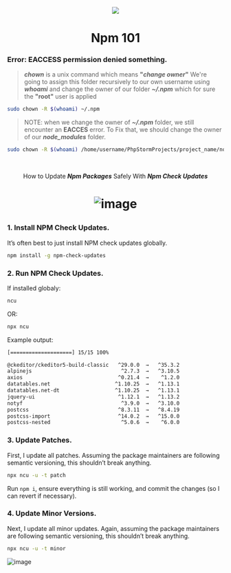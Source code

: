 <p align="center"> <img src="https://upload.wikimedia.org/wikipedia/commons/thumb/d/db/Npm-logo.svg/540px-Npm-logo.svg.png?20140904162625"> </p>

<h1 align="center">Npm 101</h1>

### Error: EACCESS permission denied something.

> _**chown**_ is a unix command which means **"_change owner_"**
> We're going to assign this folder recursively to our own username using **_whoami_** and change the owner of our folder _**~/.npm**_ which for sure the **"root"** user is applied

```bash
sudo chown -R $(whoami) ~/.npm
```
> NOTE: when we change the owner of _**~/.npm**_ folder, we still encounter an **EACCES** error. To Fix that, we should change the owner of our _**node_modules**_ folder.
```bash
sudo chown -R $(whoami) /home/username/PhpStormProjects/project_name/node_modules
```
<br>

<p align="center">How to Update <b><i>Npm Packages</i></b> Safely With <b><i>Npm Check Updates</i></b></p>
<h1 align="center">
  
  ![image](https://user-images.githubusercontent.com/43164261/204070600-98d0ca44-9911-4a23-b54b-0c0e94f6bcec.png)
  
</h1>

### 1. Install NPM Check Updates.

  It’s often best to just install NPM check updates globally.
  ```bash
  npm install -g npm-check-updates
  ```
### 2. Run NPM Check Updates.

  If installed globaly:
  ```bash
  ncu
  ```
  OR:
  
  ```bash
  npx ncu
  ```
  
  Example output:
  ```bash
  [====================] 15/15 100%

  @ckeditor/ckeditor5-build-classic   ^29.0.0  →   ^35.3.2
  alpinejs                             ^2.7.3  →   ^3.10.5
  axios                               ^0.21.4  →    ^1.2.0
  datatables.net                     ^1.10.25  →   ^1.13.1
  datatables.net-dt                  ^1.10.25  →   ^1.13.1
  jquery-ui                           ^1.12.1  →   ^1.13.2
  notyf                                ^3.9.0  →   ^3.10.0
  postcss                             ^8.3.11  →   ^8.4.19
  postcss-import                      ^14.0.2  →   ^15.0.0
  postcss-nested                       ^5.0.6  →    ^6.0.0
  ```
  
   
### 3. Update Patches.

  First, I update all patches. Assuming the package maintainers are following semantic versioning, this shouldn’t break anything.
  ```bash
  npx ncu -u -t patch
  ```
  Run ``npm i``, ensure everything is still working, and commit the changes (so I can revert if necessary).
  
### 4. Update Minor Versions.

  Next, I update all minor updates. Again, assuming the package maintainers are following semantic versioning, this shouldn’t break anything.
  ```bash
  npx ncu -u -t minor
  ```
  
  
  ![image](https://letscodepare.com/assets/images/npm-resolving-eacces-permissions-denied/i-dont-know.gif)

